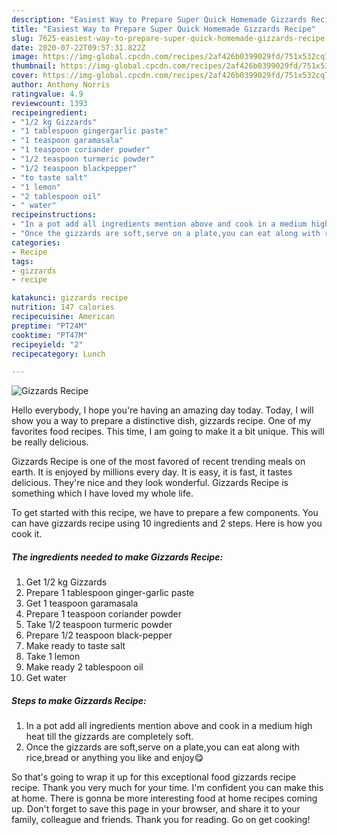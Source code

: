 ```yaml
---
description: "Easiest Way to Prepare Super Quick Homemade Gizzards Recipe"
title: "Easiest Way to Prepare Super Quick Homemade Gizzards Recipe"
slug: 7625-easiest-way-to-prepare-super-quick-homemade-gizzards-recipe
date: 2020-07-22T09:57:31.822Z
image: https://img-global.cpcdn.com/recipes/2af426b0399029fd/751x532cq70/gizzards-recipe-recipe-main-photo.jpg
thumbnail: https://img-global.cpcdn.com/recipes/2af426b0399029fd/751x532cq70/gizzards-recipe-recipe-main-photo.jpg
cover: https://img-global.cpcdn.com/recipes/2af426b0399029fd/751x532cq70/gizzards-recipe-recipe-main-photo.jpg
author: Anthony Norris
ratingvalue: 4.9
reviewcount: 1393
recipeingredient:
- "1/2 kg Gizzards"
- "1 tablespoon gingergarlic paste"
- "1 teaspoon garamasala"
- "1 teaspoon coriander powder"
- "1/2 teaspoon turmeric powder"
- "1/2 teaspoon blackpepper"
- "to taste salt"
- "1 lemon"
- "2 tablespoon oil"
- " water"
recipeinstructions:
- "In a pot add all ingredients mention above and cook in a medium high heat till the gizzards are completely soft."
- "Once the gizzards are soft,serve on a plate,you can eat along with rice,bread or anything you like and enjoy😋"
categories:
- Recipe
tags:
- gizzards
- recipe

katakunci: gizzards recipe 
nutrition: 147 calories
recipecuisine: American
preptime: "PT24M"
cooktime: "PT47M"
recipeyield: "2"
recipecategory: Lunch

---
```



![Gizzards Recipe](https://img-global.cpcdn.com/recipes/2af426b0399029fd/751x532cq70/gizzards-recipe-recipe-main-photo.jpg)

Hello everybody, I hope you're having an amazing day today. Today, I will show you a way to prepare a distinctive dish, gizzards recipe. One of my favorites food recipes. This time, I am going to make it a bit unique. This will be really delicious.



Gizzards Recipe is one of the most favored of recent trending meals on earth. It is enjoyed by millions every day. It is easy, it is fast, it tastes delicious. They're nice and they look wonderful. Gizzards Recipe is something which I have loved my whole life.


To get started with this recipe, we have to prepare a few components. You can have gizzards recipe using 10 ingredients and 2 steps. Here is how you cook it.

<!--inarticleads1-->

##### The ingredients needed to make Gizzards Recipe:

1. Get 1/2 kg Gizzards
1. Prepare 1 tablespoon ginger-garlic paste
1. Get 1 teaspoon garamasala
1. Prepare 1 teaspoon coriander powder
1. Take 1/2 teaspoon turmeric powder
1. Prepare 1/2 teaspoon black-pepper
1. Make ready to taste salt
1. Take 1 lemon
1. Make ready 2 tablespoon oil
1. Get  water




<!--inarticleads2-->

##### Steps to make Gizzards Recipe:

1. In a pot add all ingredients mention above and cook in a medium high heat till the gizzards are completely soft.
1. Once the gizzards are soft,serve on a plate,you can eat along with rice,bread or anything you like and enjoy😋




So that's going to wrap it up for this exceptional food gizzards recipe recipe. Thank you very much for your time. I'm confident you can make this at home. There is gonna be more interesting food at home recipes coming up. Don't forget to save this page in your browser, and share it to your family, colleague and friends. Thank you for reading. Go on get cooking!
